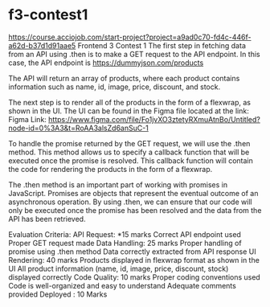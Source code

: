 # f3-contest1
https://course.acciojob.com/start-project?project=a9ad0c70-fd4c-446f-a62d-b37d1d91aae5
Frontend 3 Contest 1
The first step in fetching data from an API using .then is to make a GET request to the API endpoint. In this case, the API endpoint is https://dummyjson.com/products

The API will return an array of products, where each product contains information such as name, id, image, price, discount, and stock.

The next step is to render all of the products in the form of a flexwrap, as shown in the UI. The UI can be found in the Figma file located at the link: Figma Link: https://www.figma.com/file/Fo1jvXO3ztetyRXmuAtnBo/Untitled?node-id=0%3A3&t=RoAA3alsZd6anSuC-1

To handle the promise returned by the GET request, we will use the .then method. This method allows us to specify a callback function that will be executed once the promise is resolved. This callback function will contain the code for rendering the products in the form of a flexwrap.

The .then method is an important part of working with promises in JavaScript. Promises are objects that represent the eventual outcome of an asynchronous operation. By using .then, we can ensure that our code will only be executed once the promise has been resolved and the data from the API has been retrieved.


Evaluation Criteria:
API Request: *15 marks
Correct API endpoint used
Proper GET request made
Data Handling: 25 marks
Proper handling of promise using .then method
Data correctly extracted from API response
UI Rendering: 40 marks
Products displayed in flexwrap format as shown in the UI
All product information (name, id, image, price, discount, stock) displayed correctly
Code Quality: 10 marks
Proper coding conventions used
Code is well-organized and easy to understand
Adequate comments provided
Deployed : 10 Marks
